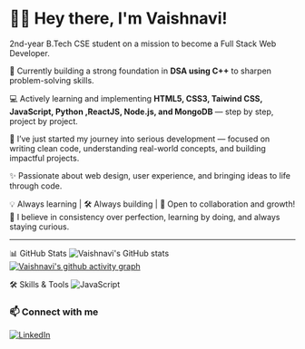 # 👩‍💻 Hey there, I'm Vaishnavi!

2nd-year B.Tech CSE student on a mission to become a Full Stack Web Developer.

🌱 Currently building a strong foundation in **DSA using C++** to sharpen problem-solving skills.

💻 Actively learning and implementing **HTML5, CSS3, Taiwind CSS, JavaScript, Python ,ReactJS, Node.js, and MongoDB** — step by step, project by project.

🚀 I’ve just started my journey into serious development — focused on writing clean code, understanding real-world concepts, and building impactful projects.

✨ Passionate about web design, user experience, and bringing ideas to life through code.

💡 Always learning | 🛠️ Always building | 🤝 Open to collaboration and growth!
🧠 I believe in consistency over perfection, learning by doing, and always staying curious.


---

 📊 GitHub Stats ![Vaishnavi's GitHub stats](https://github-readme-stats.vercel.app/api?username=Vaishnavi09099&show_icons=true&theme=radical) 
 [![Vaishnavi's github activity graph](https://github-readme-activity-graph.vercel.app/graph?username=Vaishnavi09099&bg_color=0d1117&color=7fdbca&line=00ff00&point=ffffff&area=true&hide_border=true)](https://github.com/ashutosh00710/github-readme-activity-graph) 

🛠️ Skills & Tools ![JavaScript](https://img.shields.io/badge/JavaScript-323330?style=for-the-badge&logo=javascript&logoColor=F7DF1E)
### 📫 Connect with me

[![LinkedIn](https://img.shields.io/badge/LinkedIn-blue?logo=linkedin&style=for-the-badge)](https://www.linkedin.com/in/vaishnavi-rajawat-a22552362)

<!--
**Vaishnavi09099/Vaishnavi09099** is a ✨ _special_ ✨ repository because its `README.md` (this file) appears on your GitHub profile.

Here are some ideas to get you started:

- 🔭 I’m currently working on ...
- 🌱 I’m currently learning ...
- 👯 I’m looking to collaborate on ...
- 🤔 I’m looking for help with ...
- 💬 Ask me about ...
- 📫 How to reach me: ...
- 😄 Pronouns: ...
- ⚡ Fun fact: ...
-->
